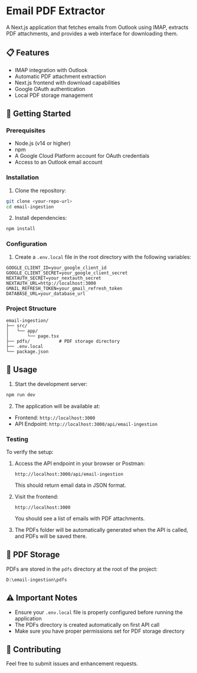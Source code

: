 # Email PDF Extractor

A Next.js application that fetches emails from Outlook using IMAP, extracts PDF attachments, and provides a web interface for downloading them.

## 📋 Features

- IMAP integration with Outlook
- Automatic PDF attachment extraction
- Next.js frontend with download capabilities
- Google OAuth authentication
- Local PDF storage management

## 🚀 Getting Started

### Prerequisites

- Node.js (v14 or higher)
- npm
- A Google Cloud Platform account for OAuth credentials
- Access to an Outlook email account

### Installation

1. Clone the repository:
```bash
git clone <your-repo-url>
cd email-ingestion
```

2. Install dependencies:
```bash
npm install
```

### Configuration

1. Create a `.env.local` file in the root directory with the following variables:

```env
GOOGLE_CLIENT_ID=your_google_client_id
GOOGLE_CLIENT_SECRET=your_google_client_secret
NEXTAUTH_SECRET=your_nextauth_secret
NEXTAUTH_URL=http://localhost:3000
GMAIL_REFRESH_TOKEN=your_gmail_refresh_token
DATABASE_URL=your_database_url
```

### Project Structure

```
email-ingestion/
├── src/
│   └── app/
│       └── page.tsx
├── pdfs/           # PDF storage directory
├── .env.local
└── package.json
```

## 🔧 Usage

1. Start the development server:
```bash
npm run dev
```

2. The application will be available at:
- Frontend: `http://localhost:3000`
- API Endpoint: `http://localhost:3000/api/email-ingestion`

### Testing

To verify the setup:

1. Access the API endpoint in your browser or Postman:
   ```
   http://localhost:3000/api/email-ingestion
   ```
   This should return email data in JSON format.

2. Visit the frontend:
   ```
   http://localhost:3000
   ```
   You should see a list of emails with PDF attachments.

3. The PDFs folder will be automatically generated when the API is called, and PDFs will be saved there.

## 📁 PDF Storage

PDFs are stored in the `pdfs` directory at the root of the project:
```
D:\email-ingestion\pdfs
```

## ⚠️ Important Notes

- Ensure your `.env.local` file is properly configured before running the application
- The PDFs directory is created automatically on first API call
- Make sure you have proper permissions set for PDF storage directory

## 🤝 Contributing

Feel free to submit issues and enhancement requests.
